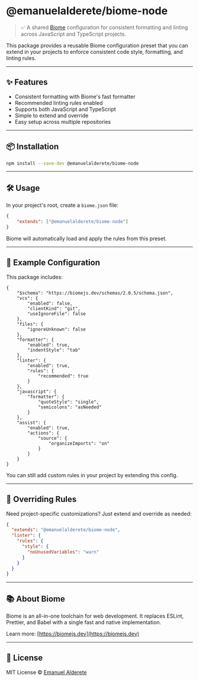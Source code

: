 # @emanuelalderete/biome-node

> ✅ A shared [Biome](https://biomejs.dev/) configuration for consistent formatting and linting across JavaScript and TypeScript projects.

This package provides a reusable Biome configuration preset that you can extend in your projects to enforce consistent code style, formatting, and linting rules.

---

## ✨ Features

- Consistent formatting with Biome's fast formatter
- Recommended linting rules enabled
- Supports both JavaScript and TypeScript
- Simple to extend and override
- Easy setup across multiple repositories

---

## 📦 Installation

```bash
npm install --save-dev @emanuelalderete/biome-node
````

---

## 🛠 Usage

In your project's root, create a `biome.json` file:

```json
{
	"extends": ["@emanuelalderete/biome-node"]
}
```

Biome will automatically load and apply the rules from this preset.

---

## 🧪 Example Configuration

This package includes:

```jsonc
{
	"$schema": "https://biomejs.dev/schemas/2.0.5/schema.json",
	"vcs": {
		"enabled": false,
		"clientKind": "git",
		"useIgnoreFile": false
	},
	"files": {
		"ignoreUnknown": false
	},
	"formatter": {
		"enabled": true,
		"indentStyle": "tab"
	},
	"linter": {
		"enabled": true,
		"rules": {
			"recommended": true
		}
	},
	"javascript": {
		"formatter": {
			"quoteStyle": "single",
			"semicolons": "asNeeded"
		}
	},
	"assist": {
		"enabled": true,
		"actions": {
			"source": {
				"organizeImports": "on"
			}
		}
	}
}
```

You can still add custom rules in your project by extending this config.

---

## 🧩 Overriding Rules

Need project-specific customizations? Just extend and override as needed:

```json
{
  "extends": "@emanuelalderete/biome-node",
  "linter": {
    "rules": {
      "style": {
        "noUnusedVariables": "warn"
      }
    }
  }
}
```

---

## 📚 About Biome

Biome is an all-in-one toolchain for web development. It replaces ESLint, Prettier, and Babel with a single fast and native implementation.

Learn more: [https://biomejs.dev](https://biomejs.dev)

---

## 📄 License

MIT License © [Emanuel Alderete](https://github.com/EmanuelAlderete)